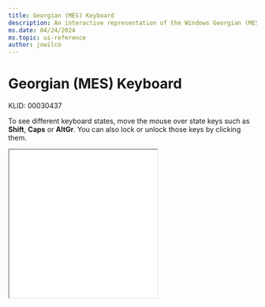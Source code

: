 ```yaml
---
title: Georgian (MES) Keyboard
description: An interactive representation of the Windows Georgian (MES) keyboard. To see different keyboard states, click or move the mouse over the state keys.
ms.date: 04/24/2024
ms.topic: ui-reference
author: jowilco
---
```


# Georgian (MES) Keyboard

KLID: 00030437

To see different keyboard states, move the mouse over state keys such as **Shift**, **Caps** or **AltGr**. You can also lock or unlock those keys by clicking them.

<iframe src="kbdgeome.html" height="300"></iframe>
